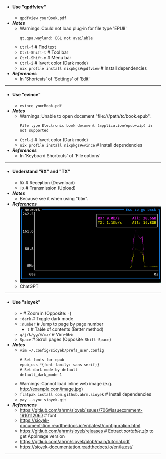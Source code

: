 - #### Use "qpdfview"
    - `qpdfview yourBook.pdf`
- ***Notes***
    - Warnings: Could not load plug-in for file type 'EPUB'
      ```
      qt.qpa.wayland: EGL not available
      ```
    - `Ctrl-f` # Find text
    - `Ctrl-Shift-t` # Tool bar
    - `Ctrl-Shift-m` # Menu bar
    - `Ctrl-i` # Invert color (Dark mode)
    - `nix profile install nixpkgs#qpdfview` # Install dependencies
- ***References***
    - In 'Shortcuts' of 'Settings' of 'Edit'
- ---
- #### Use "evince"
    - `evince yourBook.pdf`
- ***Notes***
    - Warnings: Unable to open document "file:///path/to/book.epub".
      ```
      File type Electronic book document (application/epub+zip) is not supported
      ```
    - `Ctrl-i` # Invert color (Dark mode)
    - `nix profile install nixpkgs#evince` # Install dependencies
- ***References***
    - In 'Keyboard Shortcuts' of 'File options'
- ---
- #### Understand "RX" and "TX"
    - `RX` # Reception (Download)
    - `TX` # Transmission (Upload)
- ***Notes***
    - Because see it when using "btm".
- ***References***
    - ![2024-04-14-014830.png](../assets/2024-04-14-014830.png)
    - ChatGPT
- ---
- #### Use "sioyek"
    - `+` # Zoom in (Opposite: `-`)
    - `:dark` # Toggle dark mode
    - `:number` # Jump to page by page number
        - `t` # Table of contents (Better method)
    - `q/j/k/gg/G/ma/` # Vim-like
    - `Space` # Scroll pages (Opposite: `Shift-Space`)
- ***Notes***
    - `vim ~/.config/sioyek/prefs_user.config`
      ```
      # Set fonts for epub
      epub_css *{font-family: sans-serif;}
      # Set dark mode by default
      default_dark_mode 1
      ```
    - Warnings: Cannot load inline web image (e.g. http://example.com/image.jpg)
    - `flatpak install com.github.ahrm.sioyek` # Install dependencies
    - `yay --sync sioyek-git`
- ***References***
    - https://github.com/ahrm/sioyek/issues/706#issuecomment-1910112060 # font
    - https://sioyek-documentation.readthedocs.io/en/latest/configuration.html
    - https://github.com/ahrm/sioyek/releases # Extract *portable.zip* to get AppImage version
    - https://github.com/ahrm/sioyek/blob/main/tutorial.pdf
    - https://sioyek-documentation.readthedocs.io/en/latest/
- ---
